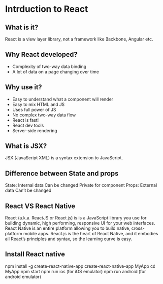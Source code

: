 # Intrduction to React

## What is it?
React is a view layer library, not a framework like Backbone, Angular etc.

## Why React developed?
* Complexity of two-way data binding
* A lot of data on a page changing over time

## Why use it?
* Easy to understand what a component will render
* Easy to mix HTML and JS
* Uses full power of JS
* No complex two-way data flow
* React is fast!
* React dev tools
* Server-side rendering

## What is JSX?
JSX (JavaScript XML) is a syntax extension to JavaScript.

## Difference between State and props
State:
      Internal data
      Can be changed
      Private for component 
Props:
      External data
      Can’t be changed

## React VS React Native
React (a.k.a. ReactJS or React.js) is is a JavaScript library you use for building dynamic, high performing, responsive UI
for your web interfaces.
React Native is an entire platform allowing you to build native, cross-platform mobile apps.
React.js is the heart of React Native, and it embodies all React’s principles and syntax, so the learning curve is easy.

## Install React native
npm install -g create-react-native-app
create-react-native-app MyApp
cd MyApp
npm start
npm run ios (for iOS emulator)
npm run android (for android emulator)

